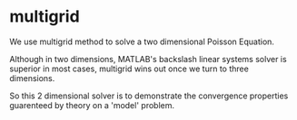 # multigrid

We use multigrid method to solve a two dimensional Poisson Equation.

Although in two dimensions, MATLAB's backslash linear systems solver is superior in most cases, multigrid wins out once we turn to three dimensions. 

So this 2 dimensional solver is to demonstrate the convergence properties guarenteed by theory on a 'model' problem.



